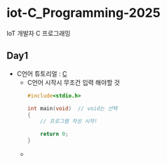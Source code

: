 # iot-C_Programming-2025
 IoT 개발자 C 프로그래밍

## Day1

- C언어 튜토리얼 : [C](./Day1/HelloWorld.c)
    - C언어 시작시 무조건 입력 해야할 것
        ```C
        #include<stdio.h>
        
        int main(void)	// void는 선택
        {
            // 프로그램 작성 시작!

            return 0;
        }
        ```
    - 